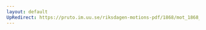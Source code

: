 ```yaml
---
layout: default
UpRedirect: https://pruto.im.uu.se/riksdagen-motions-pdf/1868/mot_1868__ak__267/mot_1868__ak__267-002.pdf
---
```

